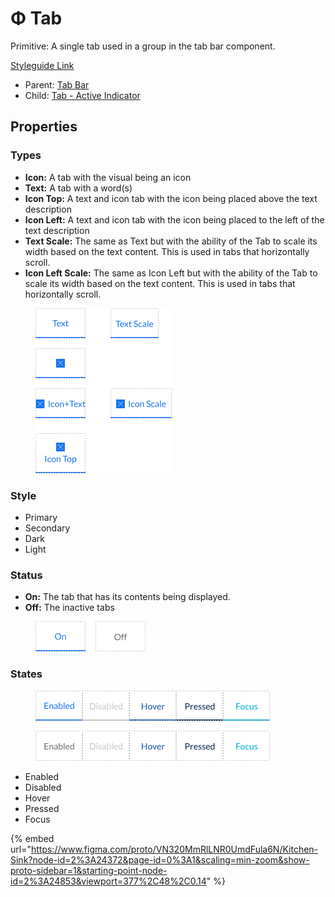 # Φ Tab

Primitive: A single tab used in a group in the tab bar component.

[Styleguide Link](https://zpl.io/VkyG35q)

* Parent: [Tab Bar](../../components/tab-bar.md)
* Child: [Tab - Active Indicator](tab-activeindicator.md)

## Properties

### Types

* **Icon:** A tab with the visual being an icon
* **Text:** A tab with a word(s)
* **Icon Top:** A text and icon tab with the icon being placed above the text description
* **Icon Left:** A text and icon tab with the icon being placed to the left of the text description
* **Text Scale:** The same as Text but with the ability of the Tab to scale its width based on the text content. This is used in tabs that horizontally scroll.
* **Icon Left Scale:** The same as Icon Left but with the ability of the Tab to scale its width based on the text content. This is used in tabs that horizontally scroll.

<figure><img src="../../../.gitbook/assets/Type (5).png" alt=""><figcaption></figcaption></figure>

### Style

* Primary
* Secondary
* Dark
* Light

### Status

* **On:** The tab that has its contents being displayed.
* **Off:** The inactive tabs

<figure><img src="../../../.gitbook/assets/Status.png" alt=""><figcaption></figcaption></figure>

### States

<figure><img src="../../../.gitbook/assets/State (3) (1).png" alt=""><figcaption></figcaption></figure>

* Enabled
* Disabled
* Hover
* Pressed
* Focus



{% embed url="https://www.figma.com/proto/VN320MmRlLNR0UmdFula6N/Kitchen-Sink?node-id=2%3A24372&page-id=0%3A1&scaling=min-zoom&show-proto-sidebar=1&starting-point-node-id=2%3A24853&viewport=377%2C48%2C0.14" %}

